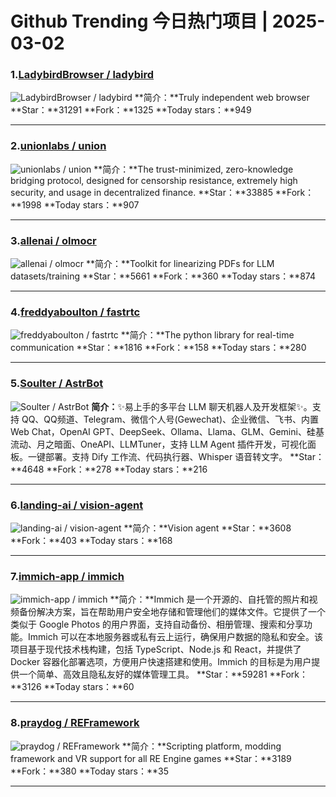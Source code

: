 # Github Trending 今日热门项目 | 2025-03-02
### 1.[LadybirdBrowser / ladybird](https://github.com/LadybirdBrowser/ladybird)

![LadybirdBrowser / ladybird](https://opengraph.githubassets.com/8252d03a6ca2554ebee190127fdbda199f481ca42ab13c78639501a028aabf97/LadybirdBrowser/ladybird)
**简介：**Truly independent web browser
**Star：**31291
**Fork：**1325
**Today stars：**949

---

### 2.[unionlabs / union](https://github.com/unionlabs/union)

![unionlabs / union](https://repository-images.githubusercontent.com/641656392/85020dea-7fa5-43fc-84b6-97a8fb893bfb)
**简介：**The trust-minimized, zero-knowledge bridging protocol, designed for censorship resistance, extremely high security, and usage in decentralized finance.
**Star：**33885
**Fork：**1998
**Today stars：**907

---

### 3.[allenai / olmocr](https://github.com/allenai/olmocr)

![allenai / olmocr](https://opengraph.githubassets.com/9750de0093be61fd58a3bb8c929e32f7e472ae785dfa6b22aa0ed0c90075dd2b/allenai/olmocr)
**简介：**Toolkit for linearizing PDFs for LLM datasets/training
**Star：**5661
**Fork：**360
**Today stars：**874

---

### 4.[freddyaboulton / fastrtc](https://github.com/freddyaboulton/fastrtc)

![freddyaboulton / fastrtc](https://opengraph.githubassets.com/43706b8d1073c6414f8ef5ff51a1f17fd377595689aa014cade29a49875252d3/freddyaboulton/fastrtc)
**简介：**The python library for real-time communication
**Star：**1816
**Fork：**158
**Today stars：**280

---

### 5.[Soulter / AstrBot](https://github.com/Soulter/AstrBot)

![Soulter / AstrBot](https://opengraph.githubassets.com/7e450b3f9501efb6cd8fb1fb380a559dd0ac7f618ab91196efe761a24f87a6ca/Soulter/AstrBot)
**简介：**✨易上手的多平台 LLM 聊天机器人及开发框架✨。支持 QQ、QQ频道、Telegram、微信个人号(Gewechat)、企业微信、飞书、内置 Web Chat，OpenAI GPT、DeepSeek、Ollama、Llama、GLM、Gemini、硅基流动、月之暗面、OneAPI、LLMTuner，支持 LLM Agent 插件开发，可视化面板。一键部署。支持 Dify 工作流、代码执行器、Whisper 语音转文字。
**Star：**4648
**Fork：**278
**Today stars：**216

---

### 6.[landing-ai / vision-agent](https://github.com/landing-ai/vision-agent)

![landing-ai / vision-agent](https://opengraph.githubassets.com/07ecb48c3498caabb1d91835e3ed3ff91c180ed1fe5d93a2eff9d9d39ba5c352/landing-ai/vision-agent)
**简介：**Vision agent
**Star：**3608
**Fork：**403
**Today stars：**168

---

### 7.[immich-app / immich](https://github.com/immich-app/immich)

![immich-app / immich](https://repository-images.githubusercontent.com/455229168/ebba3238-9ef5-4891-ad58-a3b0223b12bd)
**简介：**Immich 是一个开源的、自托管的照片和视频备份解决方案，旨在帮助用户安全地存储和管理他们的媒体文件。它提供了一个类似于 Google Photos 的用户界面，支持自动备份、相册管理、搜索和分享功能。Immich 可以在本地服务器或私有云上运行，确保用户数据的隐私和安全。该项目基于现代技术栈构建，包括 TypeScript、Node.js 和 React，并提供了 Docker 容器化部署选项，方便用户快速搭建和使用。Immich 的目标是为用户提供一个简单、高效且隐私友好的媒体管理工具。
**Star：**59281
**Fork：**3126
**Today stars：**60

---

### 8.[praydog / REFramework](https://github.com/praydog/REFramework)

![praydog / REFramework](https://opengraph.githubassets.com/c8992160e04068a39021e80860002f2de2a0bfdb68ce5aba9440a5b14dc13308/praydog/REFramework)
**简介：**Scripting platform, modding framework and VR support for all RE Engine games
**Star：**3189
**Fork：**380
**Today stars：**35

---

